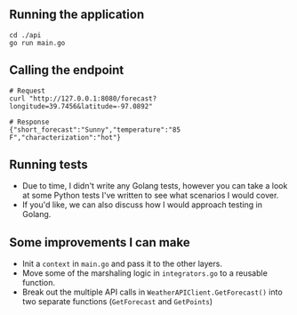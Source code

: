 ## Running the application
```
cd ./api
go run main.go
```

## Calling the endpoint
```
# Request
curl "http://127.0.0.1:8080/forecast?longitude=39.7456&latitude=-97.0892"

# Response
{"short_forecast":"Sunny","temperature":"85 F","characterization":"hot"}
```

## Running tests
- Due to time, I didn't write any Golang tests, however you can take a look at some Python tests I've written to see what scenarios I would cover.
- If you'd like, we can also discuss how I would approach testing in Golang.

## Some improvements I can make
- Init a `context` in `main.go` and pass it to the other layers.
- Move some of the marshaling logic in `integrators.go` to a reusable function.
- Break out the multiple API calls in `WeatherAPIClient.GetForecast()` into two separate functions (`GetForecast` and `GetPoints`)
